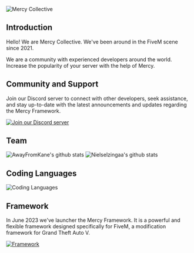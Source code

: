 ![Mercy Collective](https://github.com/Mercy-Collective/.github/assets/40138067/1ad97bbf-a715-42e2-b642-b126ed6ff521)

## Introduction

Hello! 
We are Mercy Collective. We've been around in the FiveM scene since 2021. 

We are a community with experienced developers around the world. 
Increase the popularity of your server with the help of Mercy.

## Community and Support

Join our Discord server to connect with other developers, seek assistance, and stay up-to-date with the latest announcements and updates regarding the Mercy Framework.

[![Join our Discord server](https://discordapp.com/api/guilds/878379225357369404/widget.png?style=banner2)](https://dsc.gg/mercy-coll)

## Team
![AwayFromKane's github stats](https://github-readme-stats.vercel.app/api?username=awayfromkane&show_icons=true&theme=radical)
![Nielselzingaa's github stats](https://github-readme-stats.vercel.app/api?username=nielselzingaa&show_icons=true&theme=radical)

## Coding Languages

![Coding Languages](https://github-readme-tech-stack.vercel.app/api/cards?title=Coding+Languages&lineCount=1&line1=react%2CReact%2C0096ff%3Bjavascript%2CJavascript%2Cfff800%3Btailwindcss%2CTailwind+CSS%2C10f7ff%3Bhtml5%2CHTML+5%2Cff0000%3Blua%2CLUA%2C1640ff%3Bnext.js%2CNext.js%2C000000%3Bnode.js%2CNode.js%2C47ff00%3Bpnpm%2CpNPM%2C53ff1d%3Bprettier%2CPrettier%2Ca050cb%3Bheadlessui%2CHeadless+UI%2C41c0ff%3Bmysql%2CMySQL%2C285e99%3Bmariadb%2CMariaDB%2C7c2b2b%3Btypescript%2CTypescript%2C146bb1%3Bphp%2CPHP%2C4a4a4a%3Bmongodb%2CMongoDB%2C1bbc19%3Bjquery%2CjQuery%2Cd2531d%3Bintellijidea%2CIntelliJ+IDEA%2Cb22795%3Bpycharm%2CPyCharm%2C88c713%3Brider%2CRider%2C000000%3Bpython%2CPython%2Cbba808%3Bwebstorm%2CWebStorm%2C1d96b8%3B)

## Framework
In June 2023 we've launcher the Mercy Framework. It is a powerful and flexible framework designed specifically for FiveM, a modification framework for Grand Theft Auto V. 

[![Framework](https://github-readme-stats.vercel.app/api/pin/?username=Mercy-Collective&repo=mercy-framework&theme=dark#gh-dark-mode-only)](https://github.com/Mercy-Collective/mercy-framework)
